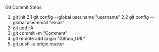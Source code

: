 Git Commit Steps
1. git init
2.1 git config --global user.name "username" 
2.2 git config --global user.email "email"
3. git add -A
4. git commit -m "Comment"
5. git remote add origin "Github_URL"
6. git push -u origin master
